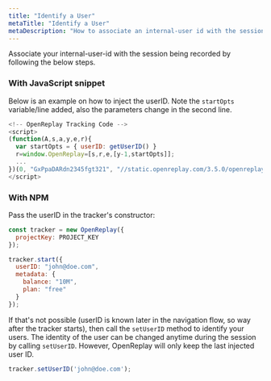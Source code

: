 ```yaml
---
title: "Identify a User"
metaTitle: "Identify a User"
metaDescription: "How to associate an internal-user id with the session recording."
---
```


Associate your internal-user-id with the session being recorded by following the below steps.

### With JavaScript snippet

Below is an example on how to inject the userID. Note the `startOpts` variable/line added, also the parameters change in the second line.

```js
<!-- OpenReplay Tracking Code -->
<script>
(function(A,s,a,y,e,r){
  var startOpts = { userID: getUserID() }
  r=window.OpenReplay=[s,r,e,[y-1,startOpts]];
  ...
})(0, "GxPpaDARdn2345fgt321", "//static.openreplay.com/3.5.0/openreplay.js",1,29);
</script>
```

### With NPM

Pass the userID in the tracker's constructor:

```js
const tracker = new OpenReplay({
  projectKey: PROJECT_KEY
});

tracker.start({
  userID: "john@doe.com",
  metadata: {
    balance: "10M",
    plan: "free"
  }
});
```

If that's not possible (userID is known later in the navigation flow, so way after the tracker starts), then call the `setUserID` method to identify your users. The identity of the user can be changed anytime during the session by calling `setUserID`. However, OpenReplay will only keep the last injected user ID.

```js
tracker.setUserID('john@doe.com');
```
